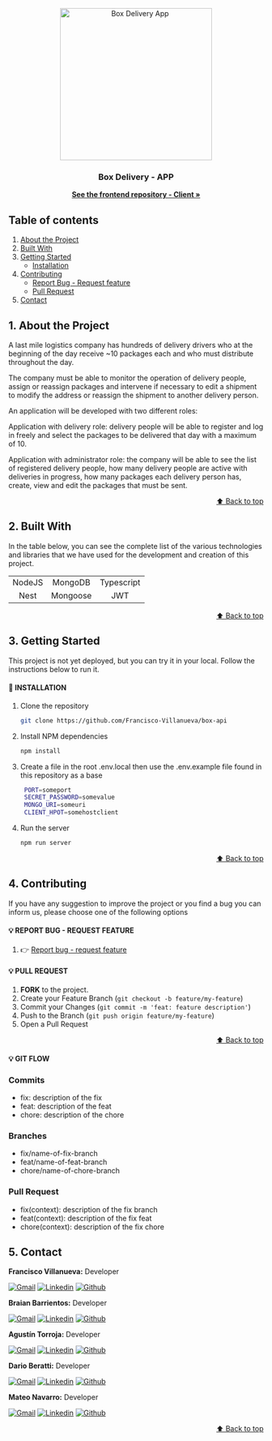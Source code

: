 <a name="home"></a>

<!-- INTRODUCTION -->

<div align="center">
  <a href="#">
    <img src="./api/assets/boxlogo.png" alt="Box Delivery App" width="300">
  </a>

  <p align="center">
    <h3 align="center">Box Delivery - APP</h3>
    <a href="https://github.com/BrianBts/coworkers-client"><strong>See the frontend repository - Client »</strong></a>
  </p>
</div>

<!-- TABLE OF CONTENTS -->

## Table of contents

<ol>
  <li><a href="#1-about-the-project">About the Project</a></li>
  <li><a href="#2-built-with">Built With</a></li>
  <li>
    <a href="#3-getting-started">Getting Started</a>
    <ul>
      <li><a href="#-installation">Installation</a></li>
    </ul>
  </li> 
  </li>
  <li><a href="#4-contributing">Contributing</a>    
    <ul>
      <li><a href="#-report-bug---request-feature">Report Bug - Request feature</a></li>
      <li><a href="#-pull-request">Pull Request</a></li>
    </ul>
  </li>
  <li><a href="#5-contact">Contact</a></li>
</ol>

<!-- ABOUT THE PROJECT -->

## 1. About the Project

A last mile logistics company has hundreds of delivery drivers who at the beginning of the day receive ~10 packages each and who must distribute throughout the day.

The company must be able to monitor the operation of delivery people, assign or reassign packages and intervene if necessary to edit a shipment to modify the address or reassign the shipment to another delivery person.

An application will be developed with two different roles:

Application with delivery role: delivery people will be able to register and log in freely and select the packages to be delivered that day with a maximum of 10.

Application with administrator role: the company will be able to see the list of registered delivery people, how many delivery people are active with deliveries in progress, how many packages each delivery person has, create, view and edit the packages that must be sent.

<p align="right"><a href="#home">⬆ Back to top</a></p>

<!-- BUILT WITH -->

## 2. Built With

In the table below, you can see the complete list of the various technologies and libraries that we have used for the development and creation of this project.

|        |          |            |
| :----: | :------: | :--------: |
| NodeJS | MongoDB  | Typescript |
|  Nest  | Mongoose |    JWT     |

<p align="right"><a href="#home">⬆ Back to top</a></p>

<!-- GETTING STARTED -->

## 3. Getting Started

This project is not yet deployed, but you can try it in your local. Follow the instructions below to run it.

#### 💠 INSTALLATION

1. Clone the repository

   ```sh
   git clone https://github.com/Francisco-Villanueva/box-api
   ```

2. Install NPM dependencies

   ```sh
   npm install
   ```

3. Create a file in the root .env.local then use the .env.example file found in this repository as a base

   ```sh
    PORT=someport
    SECRET_PASSWORD=somevalue
    MONGO_URI=someuri
    CLIENT_HPOT=somehostclient
   ```

4. Run the server

   ```sh
   npm run server
   ```

<p align="right"><a href="#home">⬆ Back to top</a></p>

<!-- CONTRIBUTING -->

## 4. Contributing

<p>If you have any suggestion to improve the project or you find a bug you can inform us, please choose one of the following options</p>

#### 💡 REPORT BUG - REQUEST FEATURE

1. 👉 <a href="https://github.com/Francisco-Villanueva/box-api">Report bug - request feature</a>

#### 💡 PULL REQUEST

1. **FORK** to the project.
2. Create your Feature Branch (`git checkout -b feature/my-feature`)
3. Commit your Changes (`git commit -m 'feat: feature description'`)
4. Push to the Branch (`git push origin feature/my-feature`)
5. Open a Pull Request

<p align="right"><a href="#home">⬆ Back to top</a></p>

#### 💡 GIT FLOW

<h3>Commits</h3>

- fix: description of the fix
- feat: description of the feat
- chore: description of the chore

<h3>Branches</h3>

- fix/name-of-fix-branch
- feat/name-of-feat-branch
- chore/name-of-chore-branch

<h3>Pull Request</h3>

- fix(context): description of the fix branch
- feat(context): description of the fix feat
- chore(context): description of the fix chore

<!-- CONTACT -->

## 5. Contact

  <p><strong>Francisco Villanueva:</strong> Developer</p>
  <a href="mailto:franciscovillanuevaj99@gmail.com" target="_blank" rel="noopener noreferrer">
    <img alt="Gmail" title="gmail" src="https://custom-icon-badges.demolab.com/badge/-franciscovillanuevaj99@gmail.com-red?style=for-the-badge&logo=mention&logoColor=white"/></a>
  <a href="https://www.linkedin.com/in/francisco-villanueva-50708a226/" target="_blank" rel="noopener noreferrer">
    <img alt="Linkedin" title="linkedin" src="https://custom-icon-badges.demolab.com/badge/-Linkedin-blue?style=for-the-badge&logoColor=white&logo=linkedin"/></a>
  <a href="https://github.com/Francisco-Villanueva" target="_blank" rel="noopener noreferrer">
    <img alt="Github" title="Github" src="https://custom-icon-badges.demolab.com/badge/-Github-grey?style=for-the-badge&logoColor=white&logo=github"/></a>
</p>

  <p><strong>Braian Barrientos:</strong> Developer</p>
  <a href="mailto:braianbts@gmail.com" target="_blank" rel="noopener noreferrer">
    <img alt="Gmail" title="gmail" src="https://custom-icon-badges.demolab.com/badge/-braianbts@gmail.com-red?style=for-the-badge&logo=mention&logoColor=white"/></a>
  <a href="https://www.linkedin.com/in/braian-barrientos-49591112a/" target="_blank" rel="noopener noreferrer">
    <img alt="Linkedin" title="linkedin" src="https://custom-icon-badges.demolab.com/badge/-Linkedin-blue?style=for-the-badge&logoColor=white&logo=linkedin"/></a>
  <a href="https://github.com/BrianBts" target="_blank" rel="noopener noreferrer">
    <img alt="Github" title="Github" src="https://custom-icon-badges.demolab.com/badge/-Github-grey?style=for-the-badge&logoColor=white&logo=github"/></a>
</p>

  <p><strong>Agustín Torroja:</strong> Developer</p>
  <a href="mailto:atorroja18@gmail.com" target="_blank" rel="noopener noreferrer">
    <img alt="Gmail" title="gmail" src="https://custom-icon-badges.demolab.com/badge/-atorroja18@gmail.com-red?style=for-the-badge&logo=mention&logoColor=white"/></a>
  <a href="https://www.linkedin.com/in/agustin-torroja/" target="_blank" rel="noopener noreferrer">
    <img alt="Linkedin" title="linkedin" src="https://custom-icon-badges.demolab.com/badge/-Linkedin-blue?style=for-the-badge&logoColor=white&logo=linkedin"/></a>
  <a href="https://github.com/agtorroja" target="_blank" rel="noopener noreferrer">
    <img alt="Github" title="Github" src="https://custom-icon-badges.demolab.com/badge/-Github-grey?style=for-the-badge&logoColor=white&logo=github"/></a>
</p>

  <p><strong>Dario Beratti:</strong> Developer</p>
  <a href="mailto:darioberatti@gmail.com" target="_blank" rel="noopener noreferrer">
    <img alt="Gmail" title="gmail" src="https://custom-icon-badges.demolab.com/badge/-darioberatti@gmail.com-red?style=for-the-badge&logo=mention&logoColor=white"/></a>
  <a href="https://www.linkedin.com/in/darioberatti/" target="_blank" rel="noopener noreferrer">
    <img alt="Linkedin" title="linkedin" src="https://custom-icon-badges.demolab.com/badge/-Linkedin-blue?style=for-the-badge&logoColor=white&logo=linkedin"/></a>
  <a href="https://github.com/darioberatti/" target="_blank" rel="noopener noreferrer">
    <img alt="Github" title="Github" src="https://custom-icon-badges.demolab.com/badge/-Github-grey?style=for-the-badge&logoColor=white&logo=github"/></a>
</p>
  <p><strong>Mateo Navarro:</strong> Developer</p>
  <a href="mailto:mateo.navarro98@gmail.com" target="_blank" rel="noopener noreferrer">
    <img alt="Gmail" title="gmail" src="https://custom-icon-badges.demolab.com/badge/-mateo.navarro98@gmail.com-red?style=for-the-badge&logo=mention&logoColor=white"/></a>
  <a href="https://www.linkedin.com/in/mateo-navarro-536003284/" target="_blank" rel="noopener noreferrer">
    <img alt="Linkedin" title="linkedin" src="https://custom-icon-badges.demolab.com/badge/-Linkedin-blue?style=for-the-badge&logoColor=white&logo=linkedin"/></a>
  <a href="https://github.com/MateoNava" target="_blank" rel="noopener noreferrer">
    <img alt="Github" title="Github" src="https://custom-icon-badges.demolab.com/badge/-Github-grey?style=for-the-badge&logoColor=white&logo=github"/></a>
</p>

<p align="right"><a href="#home">⬆ Back to top</a></p>
